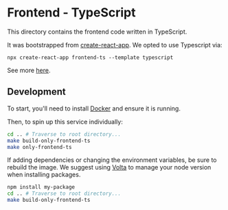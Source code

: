 # Frontend - TypeScript

This directory contains the frontend code written in TypeScript.

It was bootstrapped from [create-react-app](https://create-react-app.dev/). We opted to use Typescript via:
```shell
npx create-react-app frontend-ts --template typescript
```
See more [here](https://create-react-app.dev/docs/adding-typescript/).


## Development

To start, you'll need to install [Docker](https://docs.docker.com/engine/install/) and ensure it is running.

Then, to spin up this service individually:

```bash
cd .. # Traverse to root directory...
make build-only-frontend-ts
make only-frontend-ts
```

If adding dependencies or changing the environment variables, be sure to rebuild the image. We suggest using [Volta](https://volta.sh/) to manage your node version when installing packages.

```bash
npm install my-package
cd .. # Traverse to root directory...
make build-only-frontend-ts
```
